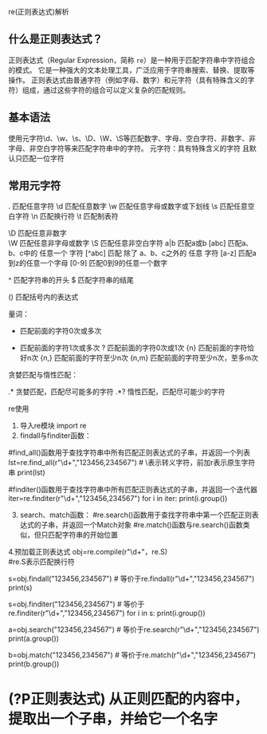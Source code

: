 re(正则表达式)解析
## 什么是正则表达式？
正则表达式（Regular Expression，简称 `re`）是一种用于匹配字符串中字符组合的模式。
它是一种强大的文本处理工具，广泛应用于字符串搜索、替换、提取等操作。
正则表达式由普通字符（例如字母、数字）和元字符（具有特殊含义的字符）组成，通过这些字符的组合可以定义复杂的匹配规则。
## 基本语法
使用元字符\d、\w、\s、\D、\W、\S等匹配数字、字母、空白字符、非数字、非字母、非空白字符等来匹配字符串中的字符。
元字符：具有特殊含义的字符 且默认只匹配一位字符
## 常用元字符
. 匹配任意字符
\d 匹配任意数字
\w 匹配任意字母或数字或下划线
\s 匹配任意空白字符
\n 匹配换行符
\t 匹配制表符

\D 匹配任意非数字       
\W 匹配任意非字母或数字
\S 匹配任意非空白字符
a|b 匹配a或b
[abc] 匹配a、b、c中的 任意一个 字符
[^abc] 匹配 除了 a、b、c之外的 任意 字符
[a-z] 匹配a到z的任意一个字母
[0-9] 匹配0到9的任意一个数字

^ 匹配字符串的开头
$ 匹配字符串的结尾

() 匹配括号内的表达式

量词：
* 匹配前面的字符0次或多次
+ 匹配前面的字符1次或多次
? 匹配前面的字符0次或1次
{n} 匹配前面的字符恰好n次
{n,} 匹配前面的字符至少n次
{n,m} 匹配前面的字符至少n次，至多m次

贪婪匹配与惰性匹配：

.* 贪婪匹配，匹配尽可能多的字符
.*? 惰性匹配，匹配尽可能少的字符

re使用
1. 导入re模块
import re
2. findall与finditer函数：

#find_all()函数用于查找字符串中所有匹配正则表达式的子串，并返回一个列表
lst=re.find_all(r"\d+","123456,234567")   # \表示转义字符，前加r表示原生字符串
print(lst)

#finditer()函数用于查找字符串中所有匹配正则表达式的子串，并返回一个迭代器
iter=re.finditer(r"\d+","123456,234567")
for i in iter:
    print(i.group())

3. search、match函数：
#re.search()函数用于查找字符串中第一个匹配正则表达式的子串，并返回一个Match对象
#re.match()函数与re.search()函数类似，但只匹配字符串的开始位置

4.预加载正则表达式
obj=re.compile(r"\d+"，re.S)   
#re.S表示匹配换行符

s=obj.findall("123456,234567")   # 等价于re.findall(r"\d+","123456,234567")
print(s)

s=obj.finditer("123456,234567")   # 等价于re.finditer(r"\d+","123456,234567")
for i in s:
    print(i.group())

a=obj.search("123456,234567")   # 等价于re.search(r"\d+","123456,234567")
print(a.group())

b=obj.match("123456,234567")   # 等价于re.match(r"\d+","123456,234567")
print(b.group())


# (?P<name>正则表达式) 从正则匹配的内容中，提取出一个子串，并给它一个名字